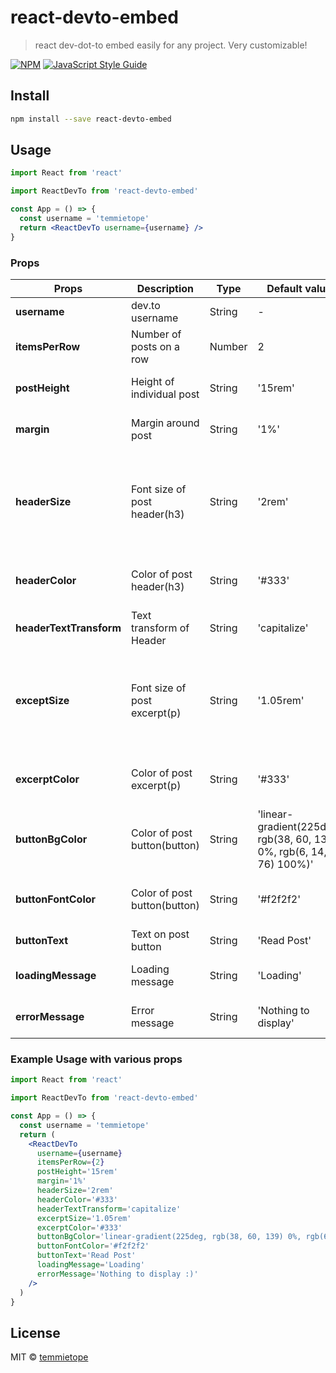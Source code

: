 # react-devto-embed

> react dev-dot-to embed easily for any project. Very customizable!

[![NPM](https://img.shields.io/npm/v/react-devto-embed.svg)](https://www.npmjs.com/package/react-devto-embed) [![JavaScript Style Guide](https://img.shields.io/badge/code_style-standard-brightgreen.svg)](https://standardjs.com)

## Install

```bash
npm install --save react-devto-embed
```

## Usage

```jsx
import React from 'react'

import ReactDevTo from 'react-devto-embed'

const App = () => {
  const username = 'temmietope'
  return <ReactDevTo username={username} />
}
```

### Props

| Props                   | Description                  | Type   | Default value                                                       | options                                                                                           |
| ----------------------- | ---------------------------- | ------ | ------------------------------------------------------------------- | ------------------------------------------------------------------------------------------------- |
| **username**            | dev.to username              | String | -                                                                   | username on dev.to                                                                                |
| **itemsPerRow**         | Number of posts on a row     | Number | 2                                                                   | 1,2,3,4                                                                                           |
| **postHeight**          | Height of individual post    | String | '15rem'                                                             | Desired height in _px_, _rem_, _vh_ etc                                                           |
| **margin**              | Margin around post           | String | '1%'                                                                | Desired margin in _px_, _rem_, etc                                                                |
| **headerSize**          | Font size of post header(h3) | String | '2rem'                                                              | Desired font-size in _px_, _rem_, etc. Note that at screen size of below 768px, this is neglected |
| **headerColor**         | Color of post header(h3)     | String | '#333'                                                              | Desired color in _rgba_, _hex_, etc.                                                              |
| **headerTextTransform** | Text transform of Header     | String | 'capitalize'                                                        | 'capitalize', 'uppercase', 'lowercase'                                                            |
| **exceptSize**          | Font size of post excerpt(p) | String | '1.05rem'                                                           | Desired font-size in _px_, _rem_, etc. Note that at screen size of below 768px, this is neglected |
| **excerptColor**        | Color of post excerpt(p)     | String | '#333'                                                              | Desired color in _rgba_, _hex_, etc.                                                              |
| **buttonBgColor**       | Color of post button(button) | String | 'linear-gradient(225deg, rgb(38, 60, 139) 0%, rgb(6, 14, 76) 100%)' | Desired color in _rgba_, _hex_, etc.                                                              |
| **buttonFontColor**     | Color of post button(button) | String | '#f2f2f2'                                                           | Desired color in _rgba_, _hex_, etc.                                                              |
| **buttonText**          | Text on post button          | String | 'Read Post'                                                         | Desired text on button                                                                            |
| **loadingMessage**      | Loading message              | String | 'Loading'                                                           | Desired loading message                                                                           |
| **errorMessage**        | Error message                | String | 'Nothing to display'                                                | Desired error message                                                                             |

### Example Usage with various props

```jsx
import React from 'react'

import ReactDevTo from 'react-devto-embed'

const App = () => {
  const username = 'temmietope'
  return (
    <ReactDevTo
      username={username}
      itemsPerRow={2}
      postHeight='15rem'
      margin='1%'
      headerSize='2rem'
      headerColor='#333'
      headerTextTransform='capitalize'
      excerptSize='1.05rem'
      excerptColor='#333'
      buttonBgColor='linear-gradient(225deg, rgb(38, 60, 139) 0%, rgb(6, 14, 76) 100%)'
      buttonFontColor='#f2f2f2'
      buttonText='Read Post'
      loadingMessage='Loading'
      errorMessage='Nothing to display :)'
    />
  )
}
```

## License

MIT © [temmietope](https://github.com/temmietope)
